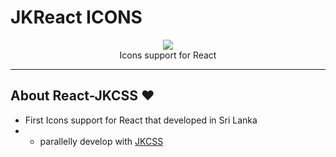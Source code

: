 # JKReact ICONS

<p align="center">
  <img src="https://avatars.githubusercontent.com/u/168010528?s=200&v=4" /><br>
  Icons support for React
</p>

<hr>

## About React-JKCSS :heart:

- First Icons support for React that developed in Sri Lanka
- - parallelly develop with [JKCSS](https://github.com/JKCSS-CSS-Framework) 

